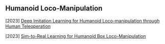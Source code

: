 ## Humanoid Loco-Manipulation

[2023] [Deep Imitation Learning for Humanoid Loco-manipulation through Human Teleoperation](https://arxiv.org/abs/2309.01952)

[2023] [Sim-to-Real Learning for Humanoid Box Loco-Manipulation](https://arxiv.org/abs/2310.03191)
